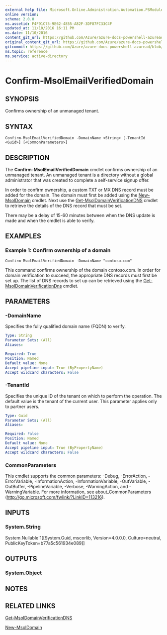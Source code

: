 ```yaml
---
external help file: Microsoft.Online.Administration.Automation.PSModule.dll-Help.xml
online version:
schema: 2.0.0
ms.assetid: F4F91C75-9E62-4855-A82F-3DF87FC33C4F
updated_at: 11/10/2016 16:11 PM
ms.date: 11/10/2016
content_git_url: https://github.com/Azure/azure-docs-powershell-azuread/blob/VinceSmith-patch-6/Azure%20AD%20Cmdlets/MSOnline/v1/Confirm-MsolEmailVerifiedDomain.md
original_content_git_url: https://github.com/Azure/azure-docs-powershell-azuread/blob/VinceSmith-patch-6/Azure%20AD%20Cmdlets/MSOnline/v1/Confirm-MsolEmailVerifiedDomain.md
gitcommit: https://github.com/Azure/azure-docs-powershell-azuread/blob/fa0df7d7c5fc79297507723a62f5fc4575dafc5e
ms.topic: reference
ms.service: active-directory
---
```


# Confirm-MsolEmailVerifiedDomain

## SYNOPSIS
Confirms ownership of an unmanaged tenant.

## SYNTAX

```
Confirm-MsolEmailVerifiedDomain -DomainName <String> [-TenantId <Guid>] [<CommonParameters>]
```

## DESCRIPTION
The **Confirm-MsolEmailVerifiedDomain** cmdlet confirms ownership of an unmanaged tenant.
An unmanaged tenant is a directory without a global administrator that was created to complete a self-service signup offer.

In order to confirm ownership, a custom TXT or MX DNS record must be added for the domain.
The domain must first be added using the [New-MsolDomain](./New-MsolDomain.md) cmdlet.
Next use the [Get-MsolDomainVerificationDNS](./Get-MsolDomainVerificationDNS.md) cmdlet to retrieve the details of the DNS record that must be set.

There may be a delay of 15-60 minutes between when the DNS update is made and when the cmdlet is able to verify.

## EXAMPLES

### Example 1: Confirm ownership of a domain
```
Confirm-MsolEmailVerifiedDomain -DomainName "contoso.com"
```

This command confirms ownership of the domain contoso.com.
In order for domain verification to succeed, the appropriate DNS records must first be set up.
The list of DNS records to set up can be retrieved using the [Get-MsolDomainVerificationDns](./Get-MsolDomainVerificationDns.md) cmdlet.


## PARAMETERS

### -DomainName
Specifies the fully qualified domain name (FQDN) to verify.

```yaml
Type: String
Parameter Sets: (All)
Aliases:

Required: True
Position: Named
Default value: None
Accept pipeline input: True (ByPropertyName)
Accept wildcard characters: False
```

### -TenantId
Specifies the unique ID of the tenant on which to perform the operation.
The default value is the tenant of the current user.
This parameter applies only to partner users.

```yaml
Type: Guid
Parameter Sets: (All)
Aliases:

Required: False
Position: Named
Default value: None
Accept pipeline input: True (ByPropertyName)
Accept wildcard characters: False
```

### CommonParameters
This cmdlet supports the common parameters: -Debug, -ErrorAction, -ErrorVariable, -InformationAction, -InformationVariable, -OutVariable, -OutBuffer, -PipelineVariable, -Verbose, -WarningAction, and -WarningVariable. For more information, see about_CommonParameters (http://go.microsoft.com/fwlink/?LinkID=113216).

## INPUTS

### System.String
System.Nullable`1[[System.Guid, mscorlib, Version=4.0.0.0, Culture=neutral, PublicKeyToken=b77a5c561934e089]]

## OUTPUTS

### System.Object

## NOTES

## RELATED LINKS
[Get-MsolDomainVerificationDNS](./Get-MsolDomainVerificationDNS.md)

[New-MsolDomain](./New-MsolDomain.md)
